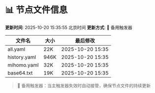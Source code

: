 # 📊 节点文件信息

**更新时间**: 2025-10-20 15:35:55 北京时间
**更新方式**: 🔄 备用触发器

| 文件名 | 大小 | 最后修改 |
|--------|------|----------|
| all.yaml | 22K | 2025-10-20 15:35 |
| history.yaml | 946K | 2025-10-20 15:35 |
| mihomo.yaml | 32K | 2025-10-20 15:35 |
| base64.txt | 19K | 2025-10-20 15:35 |

> 🔄 备用触发器：当主触发器失效时自动接管，确保节点文件的持续更新
